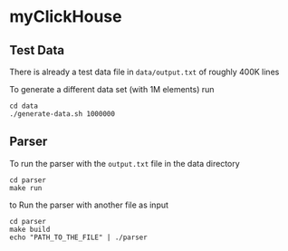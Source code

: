 # myClickHouse

## Test Data

There is already a test data file in `data/output.txt` of roughly 400K lines

To generate a different data set (with 1M elements) run
```
cd data
./generate-data.sh 1000000
```

## Parser

To run the parser with the `output.txt` file in the data directory
```
cd parser
make run
```

to Run the parser with another file as input 
```
cd parser
make build
echo "PATH_TO_THE_FILE" | ./parser
```